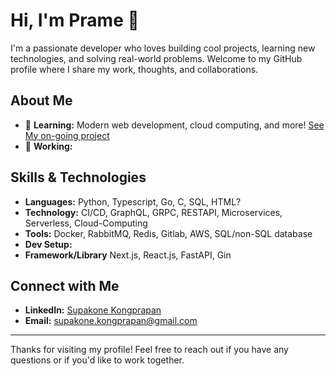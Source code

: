 # Hi, I'm **Prame** 👋

I'm a passionate developer who loves building cool projects, learning new technologies, and solving real-world problems. Welcome to my GitHub profile where I share my work, thoughts, and collaborations.

## About Me

- 🌱 **Learning:** Modern web development, cloud computing, and more! [See My on-going project](https://github.com/preamza02?tab=projects)
- 💼 **Working:** 

## Skills & Technologies

- **Languages:** Python, Typescript, Go, C, SQL, HTML?
- **Technology:** CI/CD, GraphQL, GRPC, RESTAPI, Microservices, Serverless, Cloud-Computing 
- **Tools:** Docker, RabbitMQ, Redis, Gitlab, AWS, SQL/non-SQL database
- **Dev Setup:** 
- **Framework/Library** Next.js, React.js, FastAPI, Gin

## Connect with Me

- **LinkedIn:** [Supakone Kongprapan](https://www.linkedin.com/in/supakone-kongprapan)
- **Email:** [supakone.kongprapan@gmail.com](mailto:supakone.kongprapan@gmail.com)

---

Thanks for visiting my profile! Feel free to reach out if you have any questions or if you'd like to work together.
